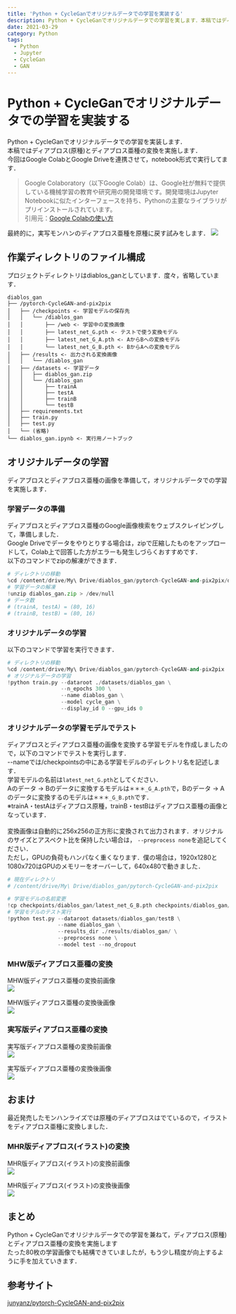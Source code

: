 ```yaml
---
title: 'Python + CycleGanでオリジナルデータでの学習を実装する'
description: Python + CycleGanでオリジナルデータでの学習を実します．本稿ではディアブロス(原種)とディアブロス亜種の変換を実施します．
date: 2021-03-29
category: Python
tags:
  - Python
  - Jupyter
  - CycleGan
  - GAN
---
```

# Python + CycleGanでオリジナルデータでの学習を実装する
Python + CycleGanでオリジナルデータでの学習を実装します．<br>
本稿ではディアブロス(原種)とディアブロス亜種の変換を実施します．<br>
今回はGoogle ColabとGoogle Driveを連携させて，notebook形式で実行してます．<br>

> Google Colaboratory（以下Google Colab）は、Google社が無料で提供している機械学習の教育や研究用の開発環境です。開発環境はJupyter Notebookに似たインターフェースを持ち、Pythonの主要なライブラリがプリインストールされています。<br>
引用元：[Google Colabの使い方](https://interface.cqpub.co.jp/ail01/)

最終的に，実写モンハンのディアブロス亜種を原種に戻す試みをします．
![](./image/diablos_black.jpg)

## 作業ディレクトリのファイル構成
プロジェクトディレクトリはdiablos_ganとしています．度々，省略しています．
```init
diablos_gan
├── /pytorch-CycleGAN-and-pix2pix
│   ├── /checkpoints <- 学習モデルの保存先
│   │   └── /diablos_gan
│   │       ├── /web <- 学習中の変換画像
│   │       ├── latest_net_G.pth <- テストで使う変換モデル
│   │       ├── latest_net_G_A.pth <- AからBへの変換モデル
│   │       └── latest_net_G_B.pth <- BからAへの変換モデル
│   ├── /results <- 出力される変換画像
│   │   └── /diablos_gan
│   ├── /datasets <- 学習データ
│   │   ├── diablos_gan.zip
│   │   └── /diablos_gan
│   │       ├── trainA
│   │       ├── testA
│   │       ├── trainB
│   │       └── testB
│   ├── requirements.txt
│   ├── train.py
│   ├── test.py
│   └── (省略)
└── diablos_gan.ipynb <- 実行用ノートブック
```

## オリジナルデータの学習
ディアブロスとディアブロス亜種の画像を準備して，オリジナルデータでの学習を実施します．

### 学習データの準備
ディアブロスとディアブロス亜種のGoogle画像検索をウェブスクレイピングして，準備しました．<br>
Google Driveでデータをやりとりする場合は，zipで圧縮したものをアップロードして，Colab上で回答した方がエラーも発生しづらくおすすめです．<br>
以下のコマンドでzipの解凍ができます．
```python
# ディレクトリの移動
%cd /content/drive/My\ Drive/diablos_gan/pytorch-CycleGAN-and-pix2pix/datasets
# 学習データの解凍
!unzip diablos_gan.zip > /dev/null
# データ数
# (trainA, testA) = (80, 16)
# (trainB, testB) = (80, 16)
```

### オリジナルデータの学習
以下のコマンドで学習を実行できます．<br>
```python
# ディレクトリの移動
%cd /content/drive/My\ Drive/diablos_gan/pytorch-CycleGAN-and-pix2pix
# オリジナルデータの学習
!python train.py --dataroot ./datasets/diablos_gan \
                 --n_epochs 300 \
                 --name diablos_gan \
                 --model cycle_gan \
                 --display_id 0 --gpu_ids 0
```

### オリジナルデータの学習モデルでテスト
ディアブロスとディアブロス亜種の画像を変換する学習モデルを作成しましたので，以下のコマンドでテストを実行します．<br>
--nameでは/checkpointsの中にある学習モデルのディレクトリ名を記述します．<br>
学習モデルの名前は`latest_net_G.pth`としてください．<br>
Aのデータ -> Bのデータに変換するモデルは`＊＊＊_G_A.pth`で，Bのデータ -> Aのデータに変換するのモデルは`＊＊＊_G_B.pth`です．<br>
※trainA・testAはディアブロス原種，trainB・testBはディアブロス亜種の画像となっています．<br>
<br>
変換画像は自動的に256x256の正方形に変換されて出力されます．オリジナルのサイズとアスペクト比を保持したい場合は， `--preprocess none`を追記してください．<br>
ただし，GPUの負荷もハンパなく重くなります．僕の場合は，1920x1280と1080x720はGPUのメモリーをオーバーして，640x480で動きました．

```python
# 現在ディレクトリ
# /content/drive/My\ Drive/diablos_gan/pytorch-CycleGAN-and-pix2pix

# 学習モデルの名前変更
!cp checkpoints/diablos_gan/latest_net_G_B.pth checkpoints/diablos_gan/latest_net_G.pth
# 学習モデルのテスト実行
!python test.py --dataroot datasets/diablos_gan/testB \
                --name diablos_gan \
                --results_dir ./results/diablos_gan/ \
                --preprocess none \
                --model test --no_dropout
```
### MHW版ディアブロス亜種の変換
MHW版ディアブロス亜種の変換前画像<br>
![](./image/mhw_real.png)

MHW版ディアブロス亜種の変換後画像<br>
![](./image/mhw_fake.png)

### 実写版ディアブロス亜種の変換
実写版ディアブロス亜種の変換前画像<br>
![](./image/diablos_real.png)

実写版ディアブロス亜種の変換後画像<br>
![](./image/diablos_fake.png)

## おまけ
最近発売したモンハンライズでは原種のディアブロスはでているので，イラストをディアブロス亜種に変換しました．

### MHR版ディアブロス(イラスト)の変換
MHR版ディアブロス(イラスト)の変換前画像<br>
![](./image/mhr_illust_real.png)

MHR版ディアブロス(イラスト)の変換後画像<br>
![](./image/mhr_illust_fake.png)


## まとめ
Python + CycleGanでオリジナルデータでの学習を兼ねて，ディアブロス(原種)とディアブロス亜種の変換を実施します<br>
たった80枚の学習画像でも結構できていましたが，もう少し精度が向上するように手を加えていきます．

## 参考サイト
[junyanz/pytorch-CycleGAN-and-pix2pix](https://github.com/junyanz/pytorch-CycleGAN-and-pix2pix)<br>